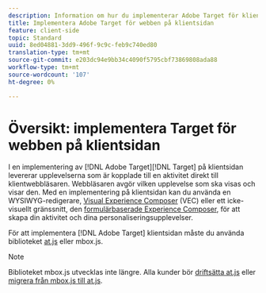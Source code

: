 ```yaml
---
description: Information om hur du implementerar Adobe Target för klientwebben.
title: Implementera Adobe Target för webben på klientsidan
feature: client-side
topic: Standard
uuid: 8ed04881-3dd9-496f-9c9c-feb9c740ed80
translation-type: tm+mt
source-git-commit: e203dc94e9bb34c4090f5795cbf73869808ada88
workflow-type: tm+mt
source-wordcount: '107'
ht-degree: 0%

---
```



# Översikt: implementera Target för webben på klientsidan

I en implementering av [!DNL Adobe Target][!DNL Target] på klientsidan levererar upplevelserna som är kopplade till en aktivitet direkt till klientwebbläsaren. Webbläsaren avgör vilken upplevelse som ska visas och visar den. Med en implementering på klientsidan kan du använda en WYSIWYG-redigerare, [Visual Experience Composer](/help/c-experiences/c-visual-experience-composer/visual-experience-composer.md) (VEC) eller ett icke-visuellt gränssnitt, den [formulärbaserade Experience Composer](/help/c-experiences/form-experience-composer.md), för att skapa din aktivitet och dina personaliseringsupplevelser.

För att implementera [!DNL Adobe Target] klientsidan måste du använda biblioteket [at.js](/help/c-implementing-target/c-implementing-target-for-client-side-web/c-how-atjs-works/how-atjs-works.md) eller mbox.js.

>[!NOTE]
>
>Biblioteket mbox.js utvecklas inte längre. Alla kunder bör [driftsätta at.js](/help/c-implementing-target/c-implementing-target-for-client-side-web/how-to-deployatjs/how-to-deployatjs.md) eller [migrera från mbox.js till at.js](/help/c-implementing-target/c-implementing-target-for-client-side-web/t-mbox-download/c-target-atjs-implementation/target-migrate-atjs.md).
